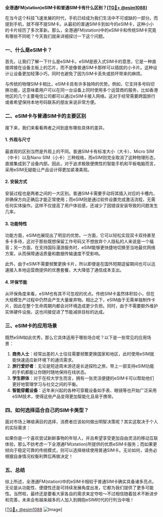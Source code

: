 **全港通FM(station)eSIM卡和普通SIM卡有什么区别？[[TG💪+ @esim1088](https://t.me/s/esim1088)]**

在当今这个科技飞速发展的时代，手机已经成为我们生活中不可或缺的一部分。而提到手机，就不得不提SIM卡。从最初的普通SIM卡到如今的eSIM卡，这种小小的卡片经历了多次革新。那么，全港通FM(station)中的eSIM卡和传统SIM卡究竟有哪些不同呢？今天我们就来详细探讨一下这个问题。

### 一、什么是eSIM卡？

首先，让我们了解一下什么是eSIM卡。eSIM是嵌入式SIM卡的意思，它是一种直接焊接在设备主板上的芯片，而不是像普通SIM卡那样可以插拔的小卡片。这种设计让设备更加轻薄小巧，同时也避免了因为SIM卡丢失或损坏带来的麻烦。

与传统的物理SIM卡相比，eSIM卡具有许多独特的优势。例如，它支持多号码切换功能，这意味着用户可以在同一台设备上同时使用多个运营商的服务，比如香港地区的几个主要电信公司都可以通过eSIM卡接入网络。这对于经常需要跨国旅行或者希望保持本地号码联系的朋友来说非常方便。

### 二、eSIM卡与普通SIM卡的主要区别

接下来，我们来看看两者之间到底有哪些具体的差异。

#### 1. 外观与尺寸

最直观的区别当然是外观上的不同。普通SIM卡有标准大小（大卡）、Micro SIM（中卡）以及Nano SIM（小卡）三种规格，而eSIM则完全取消了这种物理形态，直接集成到了设备内部。因此，对于追求极致便携性的智能手机和平板电脑而言，采用eSIM无疑能让产品设计得更加紧凑美观。

#### 2. 安装方式

安装过程也是两者之间的一大区别。普通SIM卡需要手动将其插入对应的卡槽内，并确保方向正确后才能正常使用；而eSIM则是通过软件设置完成激活流程，无需任何实体操作。这样不仅提高了用户体验感，还减少了因错误安装导致的问题发生几率。

#### 3. 功能特性

功能方面，eSIM也展现出了明显的优势。一方面，它可以轻松实现双卡双待甚至多卡多待，这对于那些既想保留工作号码又不想放弃个人隐私的人来说是一个福音；另一方面，在支持国际漫游服务时，eSIM能够更快捷地切换至当地最优网络方案，从而保障通话质量和数据传输速度不受影响。

此外，由于eSIM不需要频繁更换卡片，所以即便是在国外短期逗留期间也可以迅速接入本地运营商提供的优惠套餐，大大降低了通信成本支出。

#### 4. 环保节能

从环保角度来看，eSIM也有其不可忽视的优点。传统SIM卡虽然体积较小，但在大规模生产过程中仍然会产生大量废弃物。相比之下，eSIM由于无需单独制作卡片，因此在整个生命周期内都会对环境造成更少负担。同时，由于不需要额外维护实体硬件设施，这也间接促进了节能减排目标的达成。

### 三、eSIM卡的应用场景

既然eSIM如此优秀，那么它具体适用于哪些场合呢？以下是一些常见的应用场景：

1. **商务人士**：经常出差的人士往往需要频繁更换国家和地区，此时使用eSIM就能快速适应新环境下的通讯需求。
2. **旅行爱好者**：无论是短途周末游还是长途探险之旅，带上一部支持eSIM功能的手机都能让你随时随地保持在线状态。
3. **学生群体**：对于在校大学生而言，拥有一张灵活便捷的eSIM卡可以帮助他们更好地管理学习与社交之间的平衡。
4. **智能穿戴设备**：近年来兴起的各种可穿戴设备如手表、眼镜等也开始广泛采用eSIM技术，使得这些产品变得更加智能化且易于携带。

### 四、如何选择适合自己的SIM卡类型？

面对市场上琳琅满目的选择，消费者应该如何做出明智决策呢？其实这取决于个人的实际需求：

如果你是一个喜欢尝试新鲜事物的年轻人，并且希望享受更加自由灵活的移动互联体验，那么不妨考虑一下全港通FM(station)所提供的优质eSIM卡服务；而如果更倾向于稳定可靠的传统模式，则可以选择继续使用普通SIM卡。无论如何，请务必根据自身情况权衡利弊后再做决定！

### 五、总结

综上所述，全港通FM(station)中的eSIM卡相较于普通SIM卡确实具备诸多亮点。无论是从功能性、便捷性还是可持续发展角度出发，它都为我们提供了更多可能性。当然啦，最终还是要看大家各自的需求来定夺啦～不过相信随着技术不断进步和完善，未来会有越来越多的人加入到拥抱eSIM时代的行列当中哦！

[[TG💪+ @esim1088](https://t.me/s/esim1088) ![Image](https://i.postimg.cc/4NQfJmqS/Snipaste-2025-05-13-00-14-12.png)]